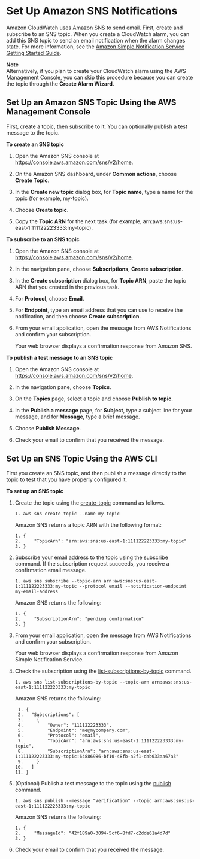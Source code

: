 # Set Up Amazon SNS Notifications<a name="US_SetupSNS"></a>

Amazon CloudWatch uses Amazon SNS to send email\. First, create and subscribe to an SNS topic\. When you create a CloudWatch alarm, you can add this SNS topic to send an email notification when the alarm changes state\. For more information, see the [Amazon Simple Notification Service Getting Started Guide](https://docs.aws.amazon.com/sns/latest/gsg/)\.

**Note**  
Alternatively, if you plan to create your CloudWatch alarm using the AWS Management Console, you can skip this procedure because you can create the topic through the **Create Alarm Wizard**\.

## Set Up an Amazon SNS Topic Using the AWS Management Console<a name="set-up-sns-topic-console"></a>

First, create a topic, then subscribe to it\. You can optionally publish a test message to the topic\.

**To create an SNS topic**

1. Open the Amazon SNS console at [https://console\.aws\.amazon\.com/sns/v2/home](https://console.aws.amazon.com/sns/v2/home)\.

1. On the Amazon SNS dashboard, under **Common actions**, choose **Create Topic**\. 

1. In the **Create new topic** dialog box, for **Topic name**, type a name for the topic \(for example, my\-topic\)\.

1. Choose **Create topic**\.

1. Copy the **Topic ARN** for the next task \(for example, arn:aws:sns:us\-east\-1:111122223333:my\-topic\)\.

**To subscribe to an SNS topic**

1. Open the Amazon SNS console at [https://console\.aws\.amazon\.com/sns/v2/home](https://console.aws.amazon.com/sns/v2/home)\.

1. In the navigation pane, choose **Subscriptions**, **Create subscription**\.

1. In the **Create subscription** dialog box, for **Topic ARN**, paste the topic ARN that you created in the previous task\.

1. For **Protocol**, choose **Email**\.

1. For **Endpoint**, type an email address that you can use to receive the notification, and then choose **Create subscription**\.

1. From your email application, open the message from AWS Notifications and confirm your subscription\.

   Your web browser displays a confirmation response from Amazon SNS\.

**To publish a test message to an SNS topic**

1. Open the Amazon SNS console at [https://console\.aws\.amazon\.com/sns/v2/home](https://console.aws.amazon.com/sns/v2/home)\.

1. In the navigation pane, choose **Topics**\.

1. On the **Topics** page, select a topic and choose **Publish to topic**\.

1. In the **Publish a message** page, for **Subject**, type a subject line for your message, and for **Message**, type a brief message\.

1. Choose **Publish Message**\.

1. Check your email to confirm that you received the message\.

## Set Up an SNS Topic Using the AWS CLI<a name="set-up-sns-topic-cli"></a>

First you create an SNS topic, and then publish a message directly to the topic to test that you have properly configured it\.

**To set up an SNS topic**

1. Create the topic using the [create\-topic](https://docs.aws.amazon.com/cli/latest/reference/sns/create-topic.html) command as follows\.

   ```
   1. aws sns create-topic --name my-topic
   ```

   Amazon SNS returns a topic ARN with the following format:

   ```
   1. {
   2.     "TopicArn": "arn:aws:sns:us-east-1:111122223333:my-topic"
   3. }
   ```

1. Subscribe your email address to the topic using the [subscribe](https://docs.aws.amazon.com/cli/latest/reference/sns/subscribe.html) command\. If the subscription request succeeds, you receive a confirmation email message\.

   ```
   1. aws sns subscribe --topic-arn arn:aws:sns:us-east-1:111122223333:my-topic --protocol email --notification-endpoint my-email-address
   ```

   Amazon SNS returns the following:

   ```
   1. {
   2.     "SubscriptionArn": "pending confirmation"
   3. }
   ```

1. From your email application, open the message from AWS Notifications and confirm your subscription\.

   Your web browser displays a confirmation response from Amazon Simple Notification Service\.

1. Check the subscription using the [list\-subscriptions\-by\-topic](https://docs.aws.amazon.com/cli/latest/reference/sns/list-subscriptions-by-topic.html) command\.

   ```
   1. aws sns list-subscriptions-by-topic --topic-arn arn:aws:sns:us-east-1:111122223333:my-topic
   ```

   Amazon SNS returns the following:

   ```
    1. {
    2.   "Subscriptions": [
    3.     {
    4.         "Owner": "111122223333",
    5.         "Endpoint": "me@mycompany.com",
    6.         "Protocol": "email",
    7.         "TopicArn": "arn:aws:sns:us-east-1:111122223333:my-topic",
    8.         "SubscriptionArn": "arn:aws:sns:us-east-1:111122223333:my-topic:64886986-bf10-48fb-a2f1-dab033aa67a3"
    9.     }
   10.   ]
   11. }
   ```

1. \(Optional\) Publish a test message to the topic using the [publish](https://docs.aws.amazon.com/cli/latest/reference/sns/publish.html) command\.

   ```
   1. aws sns publish --message "Verification" --topic arn:aws:sns:us-east-1:111122223333:my-topic
   ```

   Amazon SNS returns the following:

   ```
   1. {
   2.     "MessageId": "42f189a0-3094-5cf6-8fd7-c2dde61a4d7d"
   3. }
   ```

1. Check your email to confirm that you received the message\.